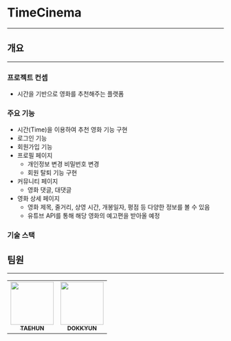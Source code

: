 # TimeCinema
---

## 개요
---
### 프로젝트 컨셉
- 시간을 기반으로 영화를 추천해주는 플랫폼

### 주요 기능
- 시간(Time)을 이용하여 추천 영화 기능 구현
- 로그인 기능
- 회원가입 기능
- 프로필 페이지
    - 개인정보 변경 비밀번호 변경
    - 회원 탈퇴 기능 구현
- 커뮤니티 페이지
    - 영화 댓글, 대댓글
- 영화 상세 페이지
    - 영화 제목, 줄거리, 상영 시간, 개봉일자, 평점 등 다양한 정보를 볼 수 있음
    - 유튜브 API를 통해 해당 영화의 예고편을 받아올 예정

### 기술 스택

## 팀원
---
<table>
  <tr>
    <td align="center"><a href="https://github.com/oth54477"><img src="https://avatars.githubusercontent.com/u/66712534?v=4" width="100px;" alt=""/><br /><sub><b>TAEHUN</b></sub></a><br /></td>
    <td align="center"><a href="https://github.com/dokkyunYU"><img src="https://avatars.githubusercontent.com/u/109258608?v=4" width="100px;" alt=""/><br /><sub><b>DOKKYUN</b></sub></a><br /></td>
  </tr>
</table>